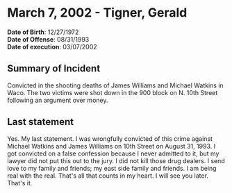 # March 7, 2002 - Tigner, Gerald

**Date of Birth**: 12/27/1972<br/>
**Date of Offense**: 08/31/1993<br/>
**Date of execution**: 03/07/2002<br/>

## Summary of Incident
Convicted in the shooting deaths of James Williams and Michael Watkins in Waco. The two victims were shot down in the 900 block on N. 10th Street following an argument over money.

## Last statement
Yes. My last statement. I was wrongfully convicted of this crime against Michael Watkins and James Williams on 10th Street on August 31, 1993. I got convicted on a false confession because I never admitted to it, but my lawyer did not put this out to the jury. I did not kill those drug dealers. I send love to my family and friends; my east side family and friends. I am being real with the real. That's all that counts in my heart. I will see you later. That's it.